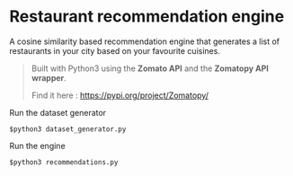 # Restaurant recommendation engine

A cosine similarity based recommendation engine that generates a list of restaurants in your city based on your favourite cuisines.

>Built with Python3 using the **Zomato API** and the **Zomatopy API wrapper**.
>
>Find it here : https://pypi.org/project/Zomatopy/

Run the dataset generator

`$python3 dataset_generator.py`

Run the engine

`$python3 recommendations.py`